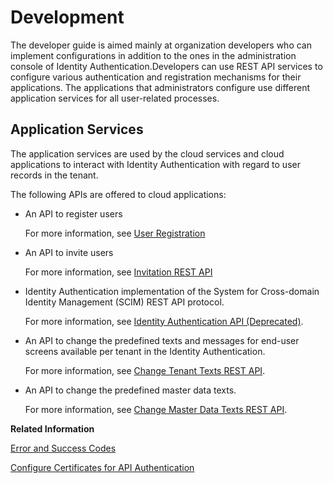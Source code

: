 <!-- loio55ab9b85dcf445b3b538ef8b77544f45 -->

# Development

The developer guide is aimed mainly at organization developers who can implement configurations in addition to the ones in the administration console of Identity Authentication.Developers can use REST API services to configure various authentication and registration mechanisms for their applications. The applications that administrators configure use different application services for all user-related processes.



## Application Services

The application services are used by the cloud services and cloud applications to interact with Identity Authentication with regard to user records in the tenant.

The following APIs are offered to cloud applications:

-   An API to register users

    For more information, see [User Registration](user-registration-0aa433c.md)

-   An API to invite users

    For more information, see [Invitation REST API](invitation-rest-api-e55429f.md)

-   Identity Authentication implementation of the System for Cross-domain Identity Management \(SCIM\) REST API protocol.

    For more information, see [Identity Authentication API \(Deprecated\)](identity-authentication-api-deprecated-2f21568.md).

-   An API to change the predefined texts and messages for end-user screens available per tenant in the Identity Authentication.

    For more information, see [Change Tenant Texts REST API](change-tenant-texts-rest-api-66ad80a.md#loio66ad80a6bbaf4fc3911232f7cc9a7de6).

-   An API to change the predefined master data texts.

    For more information, see [Change Master Data Texts REST API](change-master-data-texts-rest-api-b10fc6a.md#loiob10fc6a9a37c488a82ce7489b1fab64c).


**Related Information**  


[Error and Success Codes](error-and-success-codes-7f87a75.md "This section is to help developers with solutions to the REST API response codes.")

[Configure Certificates for API Authentication](../Operation-Guide/configure-certificates-for-api-authentication-c408083.md "This document describes how developers configure the certificates used for authentication when the API methods and OpenID Connect scenarios of Identity Authentication are used.")

